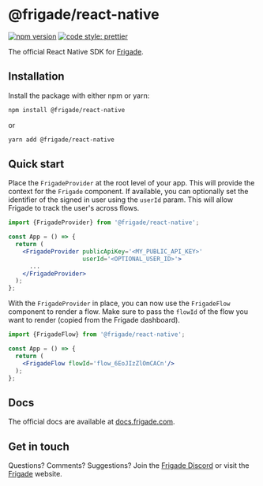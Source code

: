 # @frigade/react-native

[![npm version](https://img.shields.io/npm/v/@frigade/react-native)](https://www.npmjs.com/package/@frigade/react-native)
[![code style: prettier](https://img.shields.io/badge/code_style-prettier-ff69b4.svg)](https://github.com/prettier/prettier)

The official React Native SDK for [Frigade](https://frigade.com).

## Installation

Install the package with either npm or yarn:

```bash
npm install @frigade/react-native
```

or

```bash
yarn add @frigade/react-native
```

## Quick start

Place the `FrigadeProvider` at the root level of your app. This will provide the context for the `Frigade` component.
If available, you can optionally set the identifier of the signed in user using the `userId` param. This will allow
Frigade to track the user's across flows.

```jsx
import {FrigadeProvider} from '@frigade/react-native';

const App = () => {
  return (
    <FrigadeProvider publicApiKey='<MY_PUBLIC_API_KEY>'
                     userId='<OPTIONAL_USER_ID>'>
      ...
    </FrigadeProvider>
  );
};
```

With the `FrigadeProvider` in place, you can now use the `FrigadeFlow` component to render a flow. Make sure to pass
the `flowId` of the flow you want to render (copied from the Frigade dashboard).

```jsx
import {FrigadeFlow} from '@frigade/react-native';

const App = () => {
  return (
    <FrigadeFlow flowId='flow_6EoJIzZlOmCACn'/>
  );
};
```

## Docs

The official docs are available at [docs.frigade.com](https://docs.frigade.com/).

## Get in touch

Questions? Comments? Suggestions? Join the [Frigade Discord](https://discord.gg/yaRVEZMww5) or visit
the [Frigade](https://frigade.com) website.
